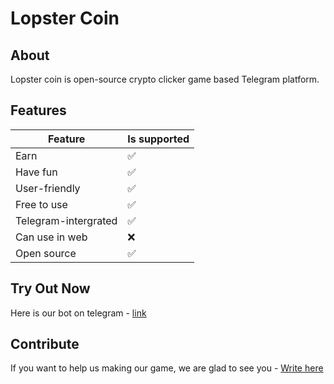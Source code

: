 # Lopster Coin
## About
Lopster coin is open-source crypto clicker game based Telegram platform.

## Features

| Feature | Is supported |
| ------- | ------------ |
| Earn | ✅ |
| Have fun | ✅ |
| User-friendly | ✅ |
| Free to use | ✅ |
| Telegram-intergrated | ✅ |
| Can use in web | :x: |
| Open source | ✅ |

## Try Out Now

Here is our bot on telegram - [link](https://t.me/lopster_coin_bot)

## Contribute

If you want to help us making our game, we are glad to see you - [Write here](https://Vasiliy939.t.me)
